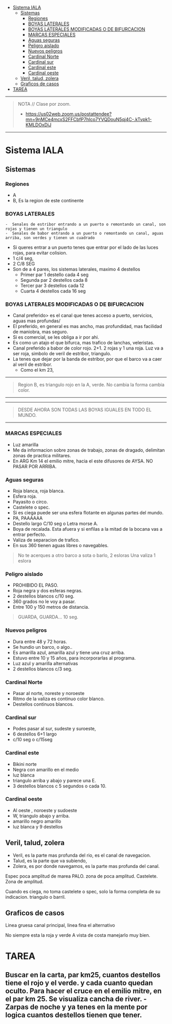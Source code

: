- [Sistema IALA](#sistema-iala)
  - [Sistemas](#sistemas)
    - [Regiones](#regiones)
    - [BOYAS LATERALES](#boyas-laterales)
    - [BOYAS LATERALES MODIFICADAS O DE BIFURCACION](#boyas-laterales-modificadas-o-de-bifurcacion)
    - [MARCAS ESPECIALES](#marcas-especiales)
    - [Aguas seguras](#aguas-seguras)
    - [Peligro aislado](#peligro-aislado)
    - [Nuevos peligros](#nuevos-peligros)
    - [Cardinal Norte](#cardinal-norte)
    - [Cardinal sur](#cardinal-sur)
    - [Cardinal este](#cardinal-este)
    - [Cardinal oeste](#cardinal-oeste)
  - [Veril, talud, zolera](#veril-talud-zolera)
  - [Graficos de casos](#graficos-de-casos)
- [TAREA](#tarea)


-----------------
> NOTA //  Clase por zoom.
> - https://us02web.zoom.us/postattendee?mn=9nMCe4mcxS2FFCbfP7hIco7YVQDouN5qj4C-.kTvpk1-KMLDOxDiJ
--------------------
# Sistema IALA

## Sistemas 


### Regiones
 -  A
 -  B, Es la region de este continente 

### BOYAS LATERALES 
    -  Senales de estribor entrando a un puerto o remontando un canal, son rojas y tienen un triangulo
    -  Senales de babor entrando a un puerto o remontando un canal, aguas arriba, son verdes y tienen un cuadrado
 -  Si queres entrar a un puerto tenes que entrar por el lado de las luces rojas, para evitar colision.
 -  1 c/4 seg, 
 -  2 C/8 SEG
 -  Son de a 4 pares, los sistemas laterales, maximo 4 destellos
    -  Primer par 1 destello cada 4 seg
    -  Segunda par 2 destellos cada 8
    -  Tercer par 3 destellos cada 12
    -  Cuarta 4 destellos cada 16 seg
 
 ### BOYAS LATERALES MODIFICADAS O DE BIFURCACION
 -  Canal preferido> es el canal que tenes acceso a puerto, servicios, aguas mas profundas/
 -  El preferido, en general es mas ancho, mas profundidad, mas facilidad de maniobra, mas seguro.
 -  Si es comercial, se les obliga a ir por ahi.
 - Es como un atajo el que bifurca, mas trafico de lanchas, veleristas.
 - Canal preferido a babor de color rojo. 2+1. 2 rojas y 1 una roja. Luz va a ser roja, simbolo de veril de estribor, triangulo. 
 - La tenes que dejar por la banda de estribor, por que el barco va a caer al veril de estribor.
   - Como el km 23, 


-----------------
> Region B, es triangulo rojo en la A, verde. No cambia la forma cambia color.
-----------------

-----------------
> DESDE AHORA SON TODAS LAS BOYAS IGUALES EN TODO EL MUNDO.
-----------------

### MARCAS ESPECIALES

- Luz amarilla
- Me da informacion sobre zonas de trabajo, zonas de dragado, delimitan zonas de practica militares.
- En ARG Km 14 el emilio mitre, hacia el este difusores de AYSA. NO PASAR POR ARRIBA.

### Aguas seguras

- Roja blanca, roja blanca.
- Esfera roja.
- Payasito o circo.
- Castelete o spec.
- Si es ciega puede ser una esfera flotante en algunas partes del mundo.
- PA, PAAAAAA
- Destello largo C/10 seg o Letra morse A.
- Boya de recalada. Esta afuera y si enfilas a la mitad de la bocana vas a entrar perfecto.
- Valiza de separacion de trafico.
- En sus 360 tienen aguas libres o navegables. 


> No te acerques a otro barco a sota o barlo, 2 esloras
> Una valiza 1 eslora


### Peligro aislado

- PROHIBIDO EL PASO.
- Roja negra y dos esferas negras.
- 2 destellos blancos c/10 seg.
- 360 grados no le voy a pasar.
- Entre 100 y 150 metros de distancia.
> GUARDA, GUARDA... 10 seg. 


### Nuevos peligros

- Dura entre 48 y 72 horas.
- Se hundio un barco, o algo..
- Es amarilla azul, amarilla azul y tiene una cruz arriba.
- Estuvo entre 10 y 15 años, para incorporarlas al programa.
- Luz azul y amarilla alternativas
- 2 destellos blancos c/3 seg.

### Cardinal Norte

- Pasar al norte, noreste y noroeste
- Ritmo de la valiza es continuo color blanco.
- Destellos continuos blancos.

### Cardinal sur

- Podes pasar al sur, sudeste y suroeste, 
- 6 destellos 6+1 largo
- c/10 seg o c/15seg


### Cardinal este

- Bikini norte
- Negra con amarillo en el medio
- luz blanca
- triangulo arriba y abajo y parece una E.
- 3 destellos blancos c 5 segundos o cada 10.


### Cardinal oeste

- Al oeste , noroeste y sudoeste
- W, triangulo abajo y arriba.
- amarillo negro amarillo
- luz blanca y 9 destellos




## Veril, talud, zolera

- Veril, es la parte mas profunda del rio, es el canal de navegacion.
- Talud, es la parte que va subiendo, 
- Zolera, es por donde navegamos, es la parte mas profunda del canal.


Espec poca amplitud de marea PALO. zona de poca amplitud.
Castelete. Zona de amplitud.

Cuando es ciega, no toma castelete o spec, solo la forma completa de su indicacion. triangulo o barril.


## Graficos de casos 

Linea gruesa canal principal, linea fina el alternativo

No siempre esta la roja y verde
A vista de costa manejarlo muy bien.

 # TAREA
 
 Buscar en la carta, par km25, cuantos destellos tiene el rojo y el verde. y cada cuanto quedan oculto.  Para hacer el cruce en el emilio mitre, en el par km 25. Se visualiza cancha de river.
    -  Zarpas de noche y ya tenes en la mente por logica cuantos destellos tienen que tener.
 -  

